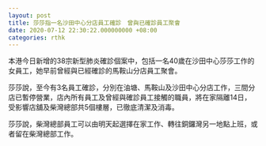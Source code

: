 ```yaml
---
layout: post
title: 莎莎指一名沙田中心分店員工確診　曾與已確診員工聚會
date: 2020-07-12 22:30:22.000000000 +08:00
categories: rthk
---
```


本港今日新增的38宗新型肺炎確診個案中，包括一名40歲在沙田中心莎莎工作的女員工，她早前曾經與已經確診的馬鞍山分店員工聚會。

莎莎說，至今有3名員工確診，分別在油塘、馬鞍山及沙田中心分店工作，三間分店已暫停營業，店內所有員工及曾經與確診員工接觸的職員，將在家隔離14日，受影響店舖及柴灣總部共5個樓層，已徹底清潔及消毒。

莎莎說，柴灣總部員工可以由明天起選擇在家工作、轉往銅鑼灣另一地點上班，或者留在柴灣總部工作。
